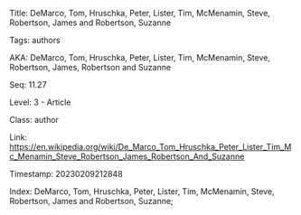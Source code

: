 Title:  DeMarco, Tom, Hruschka, Peter, Lister, Tim, McMenamin, Steve, Robertson, James and Robertson, Suzanne

Tags:   authors

AKA:    DeMarco, Tom, Hruschka, Peter, Lister, Tim, McMenamin, Steve, Robertson, James, Robertson and Suzanne

Seq:    11.27

Level:  3 - Article

Class:  author

Link:   https://en.wikipedia.org/wiki/De_Marco_Tom_Hruschka_Peter_Lister_Tim_Mc_Menamin_Steve_Robertson_James_Robertson_And_Suzanne

Timestamp: 20230209212848

Index:  DeMarco, Tom, Hruschka, Peter, Lister, Tim, McMenamin, Steve, Robertson, James and Robertson, Suzanne; 
